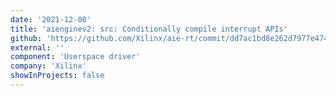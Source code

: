 ```yaml
---
date: '2021-12-08'
title: 'aienginev2: src: Conditionally compile interrupt APIs'
github: 'https://github.com/Xilinx/aie-rt/commit/dd7ac1bd8e262d7977e474237094d459006efa01'
external: ''
component: 'Userspace driver'
company: 'Xilinx'
showInProjects: false
---
```

